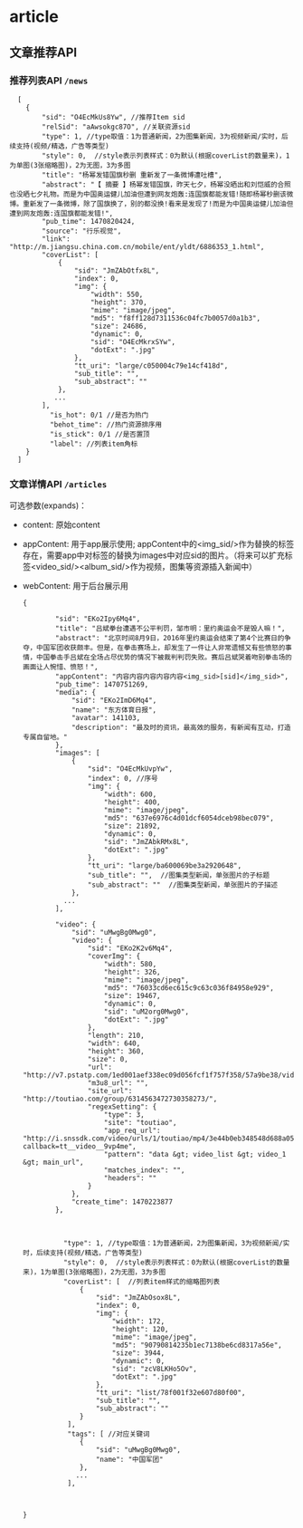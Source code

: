 # article
## 文章推荐API


### 推荐列表API `/news`


      [
        {
            "sid": "O4EcMkUs8Yw", //推荐Item sid
            "relSid": "aAwsokgc87O", //关联资源sid
            "type": 1, //type取值：1为普通新闻，2为图集新闻，3为视频新闻/实时，后续支持(视频/精选，广告等类型)
            "style": 0,  //style表示列表样式：0为默认(根据coverList的数量来)，1为单图(3张缩略图)，2为无图，3为多图
            "title": "杨幂发错国旗秒删 重新发了一条微博遭吐槽",
            "abstract": "【 摘要 】杨幂发错国旗，昨天七夕，杨幂没晒出和刘恺威的合照也没晒七夕礼物。而是为中国奥运健儿加油但遭到网友炮轰:连国旗都能发错!随即杨幂秒删该微博。重新发了一条微博，除了国旗换了，别的都没换!看来是发现了!而是为中国奥运健儿加油但遭到网友炮轰:连国旗都能发错!",
            "pub_time": 1470820424,
            "source": "行乐视觉",
            "link": "http://m.jiangsu.china.com.cn/mobile/ent/yldt/6886353_1.html",
            "coverList": [
                {
                    "sid": "JmZAbOtfx8L",
                    "index": 0,
                    "img": {
                        "width": 550,
                        "height": 370,
                        "mime": "image/jpeg",
                        "md5": "f8ff128d7311536c04fc7b0057d0a1b3",
                        "size": 24686,
                        "dynamic": 0,
                        "sid": "O4EcMkrxSYw",
                        "dotExt": ".jpg"
                    },
                    "tt_uri": "large/c050004c79e14cf418d",
                    "sub_title": "",
                    "sub_abstract": ""
                },
               ...
            ],
              "is_hot": 0/1	//是否为热门
              "behot_time": //热门资源排序用
              "is_stick": 0/1 //是否置顶
              "label": //列表item角标
        }
      ]



### 文章详情API `/articles`

可选参数(expands)：
* content: 原始content
* appContent: 用于app展示使用; appContent中的<img_sid/>作为替换的标签存在，需要app中对标签的替换为images中对应sid的图片。（将来可以扩充标签<video_sid/><album_sid/>作为视频，图集等资源插入新闻中）
* webContent: 用于后台展示用



      {
         
              "sid": "EKo2Ipy6Mq4",
              "title": "吕斌拳台遭遇不公平判罚，邹市明：里约奥运会不是毁人嘛！",
              "abstract": "北京时间8月9日，2016年里约奥运会结束了第4个比赛日的争夺，中国军团收获颇丰。但是，在拳击赛场上，却发生了一件让人非常遗憾又有些愤怒的事情，中国拳击手吕斌在全场占尽优势的情况下被裁判判罚失败。赛后吕斌哭着吻别拳击场的画面让人惋惜、愤怒！",
              "appContent": "内容内容内容内容内容<img_sid>[sid]</img_sid>",
              "pub_time": 1470751269,
              "media": {
                  "sid": "EKo2ImD6Mq4",
                  "name": "东方体育日报",
                  "avatar": 141103,
                  "description": "最及时的资讯，最高效的服务，有新闻有互动，打造专属自留地。"
              },
              "images": [
                  {
                      "sid": "O4EcMkUvpYw",
                      "index": 0, //序号
                      "img": {
                          "width": 600,
                          "height": 400,
                          "mime": "image/jpeg",
                          "md5": "637e6976c4d01dcf6054dceb98bec079",
                          "size": 21892,
                          "dynamic": 0,
                          "sid": "JmZAbkRMx8L",
                          "dotExt": ".jpg"
                      },
                      "tt_uri": "large/ba600069be3a2920648",
                      "sub_title": "",  //图集类型新闻，单张图片的子标题
                      "sub_abstract": ""  //图集类型新闻，单张图片的子描述
                  },
                ...
              ],
            
              "video": {
                  "sid": "uMwgBg0Mwg0",
                  "video": {
                      "sid": "EKo2K2v6Mq4",
                      "coverImg": {
                          "width": 580,
                          "height": 326,
                          "mime": "image/jpeg",
                          "md5": "76033cd6ec615c9c63c036f84958e929",
                          "size": 19467,
                          "dynamic": 0,
                          "sid": "uM2org0Mwg0",
                          "dotExt": ".jpg"
                      },
                      "length": 210,
                      "width": 640,
                      "height": 360,
                      "size": 0,
                      "url": "http://v7.pstatp.com/1ed001aef338ec09d056fcf1f757f358/57a9be38/video/c/c5299d0cc2bf4efa97a65bae59ded2c4/",
                      "m3u8_url": "",
                      "site_url": "http://toutiao.com/group/6314563472730358273/",
                      "regexSetting": {
                          "type": 3,
                          "site": "toutiao",
                          "app_req_url": "http://i.snssdk.com/video/urls/1/toutiao/mp4/3e44b0eb348548d688a05e71c2c2fad5?callback=tt__video__9vp4me",
                          "pattern": "data &gt; video_list &gt; video_1 &gt; main_url",
                          "matches_index": "",
                          "headers": ""
                      }
                  },
                  "create_time": 1470223877
              },
              
          
          
                "type": 1, //type取值：1为普通新闻，2为图集新闻，3为视频新闻/实时，后续支持(视频/精选，广告等类型)
                "style": 0,  //style表示列表样式：0为默认(根据coverList的数量来)，1为单图(3张缩略图)，2为无图，3为多图
                "coverList": [  //列表item样式的缩略图列表
                    {
                        "sid": "JmZAbOsox8L",
                        "index": 0,
                        "img": {
                            "width": 172,
                            "height": 120,
                            "mime": "image/jpeg",
                            "md5": "90790814235b1ec7138be6cd8317a56e",
                            "size": 3944,
                            "dynamic": 0,
                            "sid": "zcV8LKHo5Ov",
                            "dotExt": ".jpg"
                        },
                        "tt_uri": "list/78f001f32e607d80f00",
                        "sub_title": "",
                        "sub_abstract": ""
                    }
                 ],
                 "tags": [ //对应关键词
                    {
                        "sid": "uMwgBg0Mwg0",
                        "name": "中国军团"
                    },
                   ...
                 ],


           
      }
